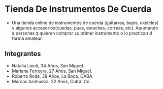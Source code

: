 # Tienda De Instrumentos De Cuerda
- Una tienda online de instrumentos de cuerda (guitarras, bajos, ukeleles) y algunos accesorios(cuedas, puas, estuches, correas, etc). Apuntando a personas q quieren comprar su primer instrumento o lo practican d forma amateur.

## Integrantes
- Natalia Lionti, 34 Años, San Miguel.
- Mariana Ferreyra, 27 Años, San Miguel.
- Roberto Roda, 38 Años, La Boca, CABA.
- Marcos Sanhueza, 22 Años, Cutral Có.